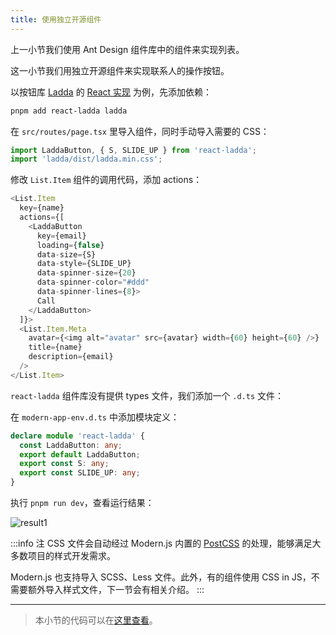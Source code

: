 ```yaml
---
title: 使用独立开源组件
---
```


上一小节我们使用 Ant Design 组件库中的组件来实现列表。

这一小节我们用独立开源组件来实现联系人的操作按钮。

以按钮库 [Ladda](https://lab.hakim.se/ladda/) 的 [React 实现](https://www.npmjs.com/package/react-ladda) 为例，先添加依赖：

```bash
pnpm add react-ladda ladda
```

在 `src/routes/page.tsx` 里导入组件，同时手动导入需要的 CSS：

```ts
import LaddaButton, { S, SLIDE_UP } from 'react-ladda';
import 'ladda/dist/ladda.min.css';
```

修改 `List.Item` 组件的调用代码，添加 actions：

```ts
<List.Item
  key={name}
  actions={[
    <LaddaButton
      key={email}
      loading={false}
      data-size={S}
      data-style={SLIDE_UP}
      data-spinner-size={20}
      data-spinner-color="#ddd"
      data-spinner-lines={8}>
      Call
    </LaddaButton>
  ]}>
  <List.Item.Meta
    avatar={<img alt="avatar" src={avatar} width={60} height={60} />}
    title={name}
    description={email}
  />
</List.Item>
```

`react-ladda` 组件库没有提供 types 文件，我们添加一个 `.d.ts` 文件：

在 `modern-app-env.d.ts` 中添加模块定义：

```ts
declare module 'react-ladda' {
  const LaddaButton: any;
  export default LaddaButton;
  export const S: any;
  export const SLIDE_UP: any;
}
```

执行 `pnpm run dev`，查看运行结果：

![result1](https://lf3-static.bytednsdoc.com/obj/eden-cn/aphqeh7uhohpquloj/modern-js/docs/05/result1.png)

:::info 注
CSS 文件会自动经过 Modern.js 内置的 [PostCSS](/docs/guides/basic-features/css/postcss) 的处理，能够满足大多数项目的样式开发需求。

Modern.js 也支持导入 SCSS、Less 文件。此外，有的组件使用 CSS in JS，不需要额外导入样式文件，下一节会有相关介绍。
:::

---

> 本小节的代码可以在[这里查看](https://github.com/modern-js-dev/modern-js-examples/tree/main/tutorials/c05/hello-modern-2)。
